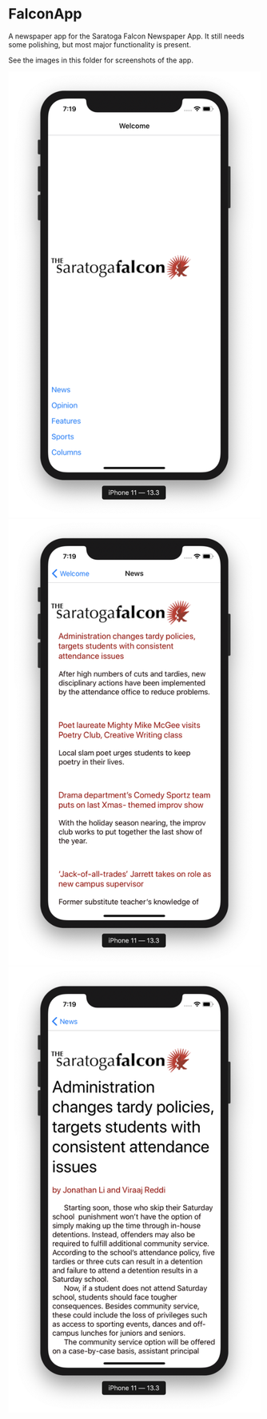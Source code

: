 # FalconApp

A newspaper app for the Saratoga Falcon Newspaper App. It still needs some polishing, but most major functionality is present. 

See the images in this folder for screenshots of the app. 

![Alt text](/screenshots/homescreen.png?raw=true "Home Screen")
![Alt text](/screenshots/storylist.png?raw=true "Section Screen")
![Alt text](/screenshots/story.png?raw=true "Story Screen")